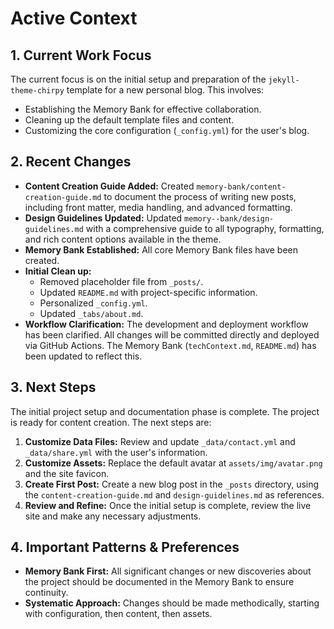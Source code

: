 # Active Context

## 1. Current Work Focus

The current focus is on the initial setup and preparation of the `jekyll-theme-chirpy` template for a new personal blog. This involves:
- Establishing the Memory Bank for effective collaboration.
- Cleaning up the default template files and content.
- Customizing the core configuration (`_config.yml`) for the user's blog.

## 2. Recent Changes

- **Content Creation Guide Added:** Created `memory-bank/content-creation-guide.md` to document the process of writing new posts, including front matter, media handling, and advanced formatting.
- **Design Guidelines Updated:** Updated `memory--bank/design-guidelines.md` with a comprehensive guide to all typography, formatting, and rich content options available in the theme.
- **Memory Bank Established:** All core Memory Bank files have been created.
- **Initial Clean up:**
    - Removed placeholder file from `_posts/`.
    - Updated `README.md` with project-specific information.
    - Personalized `_config.yml`.
    - Updated `_tabs/about.md`.
- **Workflow Clarification:** The development and deployment workflow has been clarified. All changes will be committed directly and deployed via GitHub Actions. The Memory Bank (`techContext.md`, `README.md`) has been updated to reflect this.

## 3. Next Steps

The initial project setup and documentation phase is complete. The project is ready for content creation. The next steps are:
1.  **Customize Data Files:** Review and update `_data/contact.yml` and `_data/share.yml` with the user's information.
2.  **Customize Assets:** Replace the default avatar at `assets/img/avatar.png` and the site favicon.
3.  **Create First Post:** Create a new blog post in the `_posts` directory, using the `content-creation-guide.md` and `design-guidelines.md` as references.
4.  **Review and Refine:** Once the initial setup is complete, review the live site and make any necessary adjustments.

## 4. Important Patterns & Preferences

- **Memory Bank First:** All significant changes or new discoveries about the project should be documented in the Memory Bank to ensure continuity.
- **Systematic Approach:** Changes should be made methodically, starting with configuration, then content, then assets.
